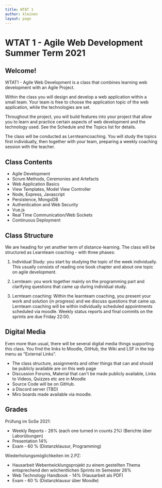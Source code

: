 ```yaml
---
title: WTAT 1
author: kleinen
layout: page
---
```


# WTAT 1 - Agile Web Development Summer Term 2021
## Welcome!

WTAT1 - Agile Web Development is a class that combines learning web development with an Agile Project.

Within the class you will design and develop a web application within a small team. Your team is free to choose the application topic of the web application, while the technologies are set.

Throughout the project, you will build features into your project that allow you to learn and practice certain aspects of web development and the technology used. See the Schedule and the Topics list for details.

The class will be conducted as Lernteamcoaching. You will study the topics first individually, then together with your team, preparing a weekly coaching session with the teacher.

## Class Contents

- Agile Development
- Scrum Methods, Ceremonies and Artefacts
- Web Application Basics
- View Templates, Model View Controller
- Node, Express, Javascript
- Persistence, MongoDB
- Authentication and Web Security
- Vue.js
- Real Time Communication/Web Sockets
- Continuous Deployment

## Class Structure

We are heading for yet another term of distance-learning.
The class will be structured as Learnteam coaching - with three phases:

1. Individual Study: you start by studying the topic of the week individually.
   This usually consists of reading one book chapter and about one topic on agile development.

2. Lernteam: you work together mainly on the programming part and clarifying questions that came up during individual study.

3. Lernteam coaching: Within the learnteam coaching, you present your work and solution (in progress) and we discuss questions that came up.
   Lernteam coaching will be within individually scheduled appointments scheduled via moodle.
   Weekly status reports and final commits on the sprints are due Friday 22:00.

## Digital Media

Even more than usual, there will be several digital media things supporting this
class. You find the links to Moodle, GitHub, the Wiki and LSF in the top menu as "External Links".

* The class structure, assignments and other things that can and should be publicly available are on this web page
* Discussion Forums, Material that can't be made publicly available, Links to Videos, Quizzes etc are in Moodle
* Source Code will be on GitHub.
* a Discord server (TBD)
* Miro boards made available via moodle.

## Grades

Prüfung im SoSe 2021:

* Weekly Reports - 26% (each one turned in counts 2%) (Berichte über Laborübungen)
* Presentation 14%
* Exam - 60 % (Distanzklausur, Programming)

Wiederholungsmöglichkeiten im 2.PZ:

* Hausarbeit Webentwicklungsprojekt zu einem gestellten Thema entsprechend den wöchentlichen Sprints im Semester 26%
* Web Technology Handbook - 14% (Hausarbeit als PDF)
* Exam - 60 % (Distanzklausur über Moodle)
